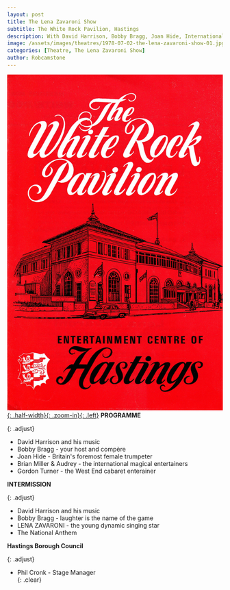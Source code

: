 ```yaml
---
layout: post
title: The Lena Zavaroni Show
subtitle: The White Rock Pavilion, Hastings
description: With David Harrison, Bobby Bragg, Joan Hide, International magical entertainers Brian Miller & Audrey, Gordon Turner, Lena Zavaroni.
image: /assets/images/theatres/1978-07-02-the-lena-zavaroni-show-01.jpg
categories: [Theatre, The Lena Zavaroni Show]
author: Robcamstone
---
```


[![](/assets/images/theatres/1978-07-02-the-lena-zavaroni-show-01.jpg){: .half-width}{: .zoom-in}{: .left}](/assets/images/theatres/1978-07-02-the-lena-zavaroni-show-01.jpg)
**PROGRAMME**

{: .adjust}
* David Harrison and his music
* Bobby Bragg - your host and compère
* Joan Hide - Britain's foremost female trumpeter
* Brian Miller & Audrey - the international magical entertainers
* Gordon Turner - the West End cabaret enterainer

**INTERMISSION**

{: .adjust}
* David Harrison and his music
* Bobby Bragg - laughter is the name of the game
* LENA ZAVARONI - the young dynamic singing star
* The National Anthem

**Hastings Borough Council**

{: .adjust}
* Phil Cronk - Stage Manager
<br />{: .clear}

<style>
.adjust {margin-left:402px;}
</style>

